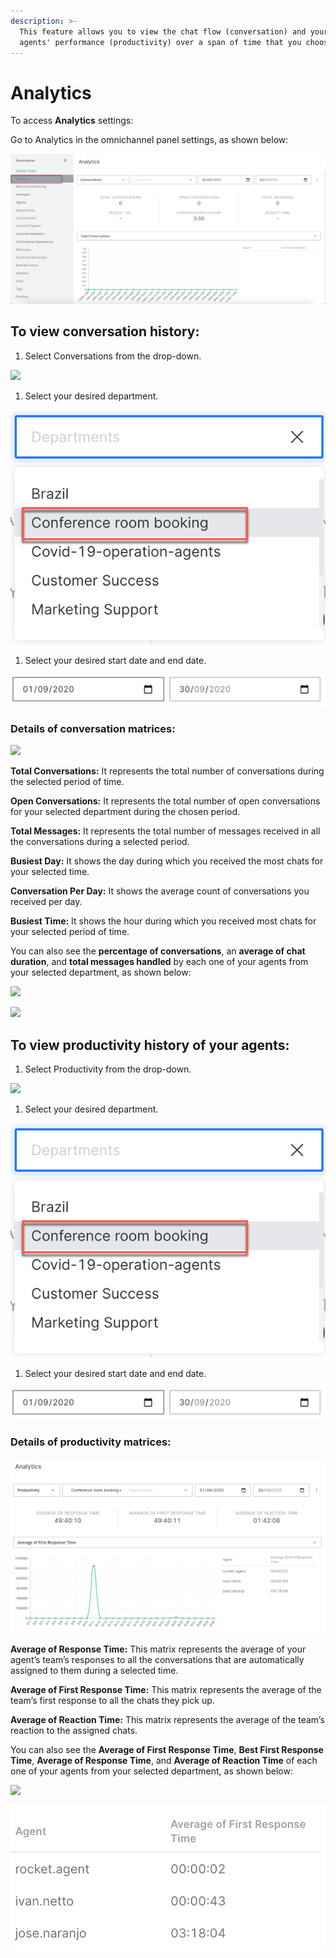 ```yaml
---
description: >-
  This feature allows you to view the chat flow (conversation) and your livechat
  agents' performance (productivity) over a span of time that you choose.
---
```


# Analytics

To access **Analytics** settings:

Go to Analytics in the omnichannel panel settings, as shown below:

![](<../../.gitbook/assets/0 (3).png>)

## To view conversation history:

1. Select Conversations from the drop-down.

![](<../../.gitbook/assets/1 (10).png>)

1. Select your desired department.

![](<../../.gitbook/assets/8 (6) (1) (1) (1) (1) (1) (1) (1) (1) (1) (1).png>)

1. Select your desired start date and end date.

![](<../../.gitbook/assets/9 (5) (1) (1) (1).png>)

### Details of conversation matrices:

![](<../../.gitbook/assets/4 (10).png>)

**Total Conversations:** It represents the total number of conversations during the selected period of time.

**Open Conversations:** It represents the total number of open conversations for your selected department during the chosen period.

**Total Messages:** It represents the total number of messages received in all the conversations during a selected period.

**Busiest Day:** It shows the day during which you received the most chats for your selected time.

**Conversation Per Day:** It shows the average count of conversations you received per day.

**Busiest Time:** It shows the hour during which you received most chats for your selected period of time.

You can also see the **percentage of conversations**, an **average of chat duration**, and **total messages handled** by each one of your agents from your selected department, as shown below:

![](<../../.gitbook/assets/5 (10).png>)

![](<../../.gitbook/assets/6 (9).png>)

## To view productivity history of your agents:

1. Select Productivity from the drop-down.

![](<../../.gitbook/assets/7 (7).png>)

1. Select your desired department.

![](<../../.gitbook/assets/8 (6) (1) (1) (1) (1) (1) (1) (1) (1) (1) (1) (1) (1).png>)

1. Select your desired start date and end date.

![](<../../.gitbook/assets/9 (5) (1) (1) (1) (1) (1).png>)

### Details of productivity matrices:

![](<../../.gitbook/assets/image (62).png>)

**Average of Response Time:** This matrix represents the average of your agent’s team’s responses to all the conversations that are automatically assigned to them during a selected time.

**Average of First Response Time:** This matrix represents the average of the team’s first response to all the chats they pick up.

**Average of Reaction Time:** This matrix represents the average of the team’s reaction to the assigned chats.

You can also see the **Average of First Response Time**, **Best First Response Time**, **Average of Response Time**, and **Average of Reaction Time** of each one of your agents from your selected department, as shown below:

![](<../../.gitbook/assets/11 (4).png>)

![](<../../.gitbook/assets/image (63).png>)
